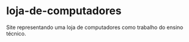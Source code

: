 # loja-de-computadores
Site representando uma loja de computadores como trabalho do ensino técnico.

